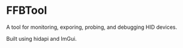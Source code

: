 FFBTool
=======

A tool for monitoring, exporing, probing, and debugging HID devices.

Built using hidapi and ImGui.


